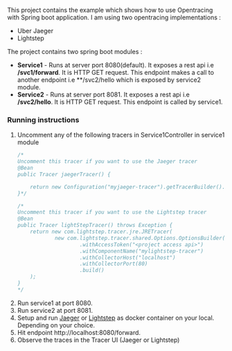 This project contains the example which shows how to use Opentracing with Spring boot application.
I am using two opentracing implementations : 
* Uber Jaeger
* Lightstep

The project contains two spring boot modules :
* **Service1** - Runs at server port 8080(default). It exposes a rest api i.e **/svc1/forward**. It is HTTP GET request.
This endpoint makes a call to another endpoint i.e **/svc2/hello which is exposed by service2 module.
* **Service2** - Runs at server port 8081. It exposes a rest api i.e **/svc2/hello**. It is HTTP GET request.
This endpoint is called by service1.

### Running instructions
1. Uncomment any of the following tracers in Service1Controller in service1 module
    ```java
    /*
    Uncomment this tracer if you want to use the Jaeger tracer
    @Bean
    public Tracer jaegerTracer() {

        return new Configuration("myjaeger-tracer").getTracerBuilder().build();
    }*/

   /*
   Uncomment this tracer if you want to use the Lightstep tracer
    @Bean
    public Tracer lightStepTracer() throws Exception {
        return new com.lightstep.tracer.jre.JRETracer(
                new com.lightstep.tracer.shared.Options.OptionsBuilder()
                        .withAccessToken("<project access api>")
                        .withComponentName("mylightstep-tracer")
                        .withCollectorHost("localhost")
                        .withCollectorPort(80)
                        .build()
        );
    }
    */
    ```
2. Run service1 at port 8080.
3. Run service2 at port 8081.
4. Setup and run [Jaeger](https://www.jaegertracing.io/docs/1.7/getting-started/#AllinOne) or [Lightstep](https://docs.lightstep.com/docs/satellite-setup) as docker container on your local. Depending on your choice.
5. Hit endpoint http://localhost:8080/forward.
6. Observe the traces in the Tracer UI (Jaeger or Lightstep)